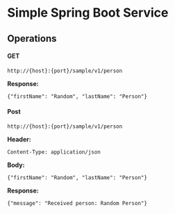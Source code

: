 # Simple Spring Boot Service

## Operations

#### GET

`http://{host}:{port}/sample/v1/person`

**Response:** 
```
{"firstName": "Random", "lastName": "Person"}
```

#### Post

`http://{host}:{port}/sample/v1/person`

**Header:**

```
Content-Type: application/json
```

**Body:**
```
{"firstName": "Random", "lastName": "Person"}
```

**Response:**
```
{"message": "Received person: Random Person"}
```